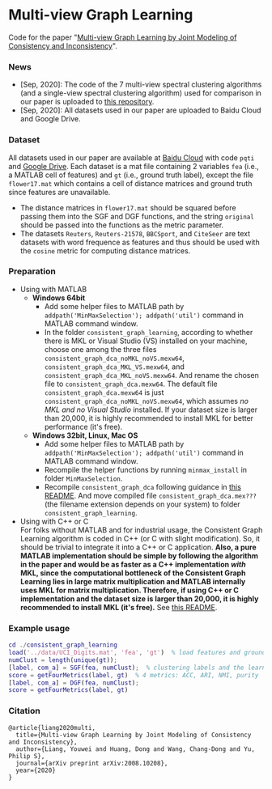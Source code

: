 # Multi-view Graph Learning
Code for the paper "[Multi-view Graph Learning by Joint Modeling of Consistency and Inconsistency](https://arxiv.org/abs/2008.10208)". 

### News
* [Sep, 2020]: The code of the 7 multi-view spectral clustering algorithms (and a single-view spectral clustering algorithm) used for comparison in our paper is uploaded to [this repository](https://github.com/youweiliang/Multi-view_Clustering). 
* [Sep, 2020]: All datasets used in our paper are uploaded to Baidu Cloud and Google Drive. 

### Dataset
All datasets used in our paper are available at [Baidu Cloud](https://pan.baidu.com/s/1bAfDcgH3NguqWM6saDTv1g) with code `pqti` and [Google Drive](https://drive.google.com/drive/folders/1UtjL0Og7ALs9AJq9XnkdrYUmr5rudCyk?usp=sharing). Each dataset is a mat file containing 2 variables `fea` (i.e., a MATLAB cell of features) and `gt` (i.e., ground truth label), except the file `flower17.mat` which contains a cell of distance matrices and ground truth since features are unavailable.  
* The distance matrices in `flower17.mat` should be squared before passing them into the SGF and DGF functions, and the string `original` should be passed into the functions as the metric parameter. 
* The datasets `Reuters`, `Reuters-21578`, `BBCSport`, and `CiteSeer` are text datasets with word frequence as features and thus should be used with the `cosine` metric for computing distance matrices. 

### Preparation
* Using with MATLAB
  * **Windows 64bit**
    * Add some helper files to MATLAB path by `addpath('MinMaxSelection'); addpath('util')` command in MATLAB command window.
    * In the folder `consistent_graph_learning`, according to whether there is MKL or Visual Studio (VS) installed on your machine, choose one among the three files `consistent_graph_dca_noMKL_noVS.mexw64`, `consistent_graph_dca_MKL_VS.mexw64`, and `consistent_graph_dca_MKL_noVS.mexw64`. And rename the chosen file to `consistent_graph_dca.mexw64`. The default file `consistent_graph_dca.mexw64` is just `consistent_graph_dca_noMKL_noVS.mexw64`, which assumes _no MKL and no Visual Studio_ installed. If your dataset size is larger than 20,000, it is highly recommended to install MKL for better performance (it's free).
  * **Windows 32bit, Linux, Mac OS**  
    - Add some helper files to MATLAB path by `addpath('MinMaxSelection'); addpath('util')` command in MATLAB command window.
    - Recompile the helper functions by running `minmax_install` in folder `MinMaxSelection`.
    - Recompile `consistent_graph_dca` following guidance in [this README](https://github.com/youweiliang/Multi-view_Graph_Learning/tree/master/graph_learning_cpp). And move compiled file `consistent_graph_dca.mex???` (the filename extension depends on your system) to folder `consistent_graph_learning`.
* Using with C++ or C  
For folks without MATLAB and for industrial usage, the Consistent Graph Learning algorithm is coded in C++ (or C with slight modification). So, it should be trivial to integrate it into a C++ or C application. **Also, a pure MATLAB implementation should be simple by following the algorithm in the paper and would be as faster as a C++ implementation _with_ MKL, since the computational bottleneck of the Consistent Graph Learning lies in large matrix multiplication and MATLAB internally uses MKL for matrix multiplication. Therefore, if using C++ or C implementation and the dataset size is larger than 20,000, it is highly recommended to install MKL (it's free).** See [this README](https://github.com/youweiliang/Multi-view_Graph_Learning/tree/master/graph_learning_cpp).

### Example usage
```MATLAB
cd ./consistent_graph_learning
load('../data/UCI_Digits.mat', 'fea', 'gt')  % load features and ground truth
numClust = length(unique(gt)); 
[label, com_a] = SGF(fea, numClust);  % clustering labels and the learned consistent graph
score = getFourMetrics(label, gt)  % 4 metrics: ACC, ARI, NMI, purity
[label, com_a] = DGF(fea, numClust);
score = getFourMetrics(label, gt)
```

### Citation
```
@article{liang2020multi,
  title={Multi-view Graph Learning by Joint Modeling of Consistency and Inconsistency},
  author={Liang, Youwei and Huang, Dong and Wang, Chang-Dong and Yu, Philip S},
  journal={arXiv preprint arXiv:2008.10208},
  year={2020}
}
```
